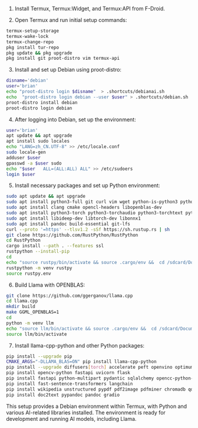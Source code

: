 
1. Install Termux, Termux:Widget, and Termux:API from F-Droid.

2. Open Termux and run initial setup commands:
```bash
termux-setup-storage
termux-wake-lock
termux-change-repo
pkg install tur-repo
pkg update && pkg upgrade 
pkg install git proot-distro vim termux-api
```

3. Install and set up Debian using proot-distro:
```bash
disname='debian'
user='brian'
echo "proot-distro login $disname"  > .shortcuts/debianai.sh
echo  "proot-distro login debian --user $user" > .shortcuts/debian.sh
proot-distro install debian
proot-distro login debian
```

4. After logging into Debian, set up the environment:
```bash
user='brian'
apt update && apt upgrade
apt install sudo locales
echo "LANG=zh_CN.UTF-8" >> /etc/locale.conf
sudo locale-gen
adduser $user
gpasswd -a $user sudo
echo "$user   ALL=(ALL:ALL) ALL" >> /etc/sudoers
login $user
```

5. Install necessary packages and set up Python environment:
```bash
sudo apt update && apt upgrade
sudo apt install python3-full git curl vim wget python-is-python3 python3-pip
sudo apt install clang cmake opencl-headers libopenblas-dev
sudo apt install python3-torch python3-torchaudio python3-torchtext python3-torchvision
sudo apt install libideep-dev libtorch-dev libonnx1
sudo apt install pandoc build-essential git-lfs
curl --proto '=https' --tlsv1.2 -sSf https://sh.rustup.rs | sh
git clone https://github.com/RustPython/RustPython
cd RustPython
cargo install --path . --features ssl
rustpython --install-pip
cd
echo "source rustpy/bin/activate && source .cargo/env &&  cd /sdcard/Documents/Pydroid3/llm" > rustpy.env
rustpython -m venv rustpy
source rustpy.env

```

6. Build Llama with OPENBLAS:
```bash
git clone https://github.com/ggerganov/llama.cpp
cd llama.cpp
mkdir build 
make GGML_OPENBLAS=1
cd
python -m venv llm
echo "source llm/bin/activate && source .cargo/env &&  cd /sdcard/Documents/Pydroid3/llm" > llm.env
source llm/bin/activate
```

7. Install llama-cpp-python and other Python packages:
```bash
pip install --upgrade pip
CMAKE_ARGS="-DLLAMA_BLAS=ON" pip install llama-cpp-python 
pip install --upgrade diffusers[torch] accelerate peft openvino optimum onnx onnxruntime nncf
pip install opencv-python fastapi uvicorn flask
pip install fastapi python-multipart pydantic sqlalchemy opencc-python-reimplemented pandas 
pip install fast-sentence-transformers langchain
pip install wikipedia unstructured pypdf pdf2image pdfminer chromadb qdrant-client lark momento annoy
pip install doc2text pypandoc pandoc gradio
```

This setup provides a Debian environment within Termux, with Python and various AI-related libraries installed. The environment is ready for development and running AI models, including Llama.

